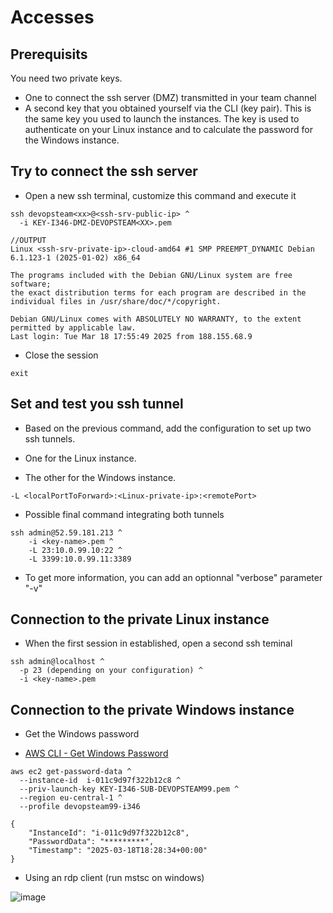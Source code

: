 # Accesses

## Prerequisits

You need two private keys.

* One to connect the ssh server (DMZ) transmitted in your team channel
* A second key that you obtained yourself via the CLI (key pair). This is the same key you used to launch the instances. The key is used to authenticate on your Linux instance and to calculate the password for the Windows instance.

## Try to connect the ssh server

* Open a new ssh terminal, customize this command and execute it

```
ssh devopsteam<xx>@<ssh-srv-public-ip> ^
  -i KEY-I346-DMZ-DEVOPSTEAM<XX>.pem
```

```
//OUTPUT
Linux <ssh-srv-private-ip>-cloud-amd64 #1 SMP PREEMPT_DYNAMIC Debian 6.1.123-1 (2025-01-02) x86_64

The programs included with the Debian GNU/Linux system are free software;
the exact distribution terms for each program are described in the
individual files in /usr/share/doc/*/copyright.

Debian GNU/Linux comes with ABSOLUTELY NO WARRANTY, to the extent
permitted by applicable law.
Last login: Tue Mar 18 17:55:49 2025 from 188.155.68.9
```

* Close the session

```
exit
```

## Set and test you ssh tunnel

* Based on the previous command, add the configuration to set up two ssh tunnels.

* One for the Linux instance.
* The other for the Windows instance.

```
-L <localPortToForward>:<Linux-private-ip>:<remotePort>
```

* Possible final command integrating both tunnels

```
ssh admin@52.59.181.213 ^
    -i <key-name>.pem ^
    -L 23:10.0.99.10:22 ^
    -L 3399:10.0.99.11:3389
```

* To get more information, you can add an optionnal "verbose" parameter "-v"

## Connection to the private Linux instance

* When the first session in established, open a second ssh teminal

```
ssh admin@localhost ^
  -p 23 (depending on your configuration) ^
  -i <key-name>.pem
```

## Connection to the private Windows instance

* Get the Windows password

* [AWS CLI - Get Windows Password](https://awscli.amazonaws.com/v2/documentation/api/latest/reference/ec2/get-password-data.html)

```
aws ec2 get-password-data ^
  --instance-id  i-011c9d97f322b12c8 ^
  --priv-launch-key KEY-I346-SUB-DEVOPSTEAM99.pem ^
  --region eu-central-1 ^
  --profile devopsteam99-i346
```

```
{
    "InstanceId": "i-011c9d97f322b12c8",
    "PasswordData": "*********",
    "Timestamp": "2025-03-18T18:28:34+00:00"
}
```

* Using an rdp client (run mstsc on windows)

![image](https://github.com/user-attachments/assets/f348be91-d808-4c86-a99f-5de58b38ac26)
